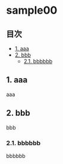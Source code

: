 # sample00

## 目次 <!-- omit in toc -->

<div class="toc">

- [1. aaa](#1-aaa)
- [2. bbb](#2-bbb)
  - [2.1. bbbbbb](#21-bbbbbb)

</div>

## 1. aaa

aaa


## 2. bbb

bbb

### 2.1. bbbbbb

bbbbbb

